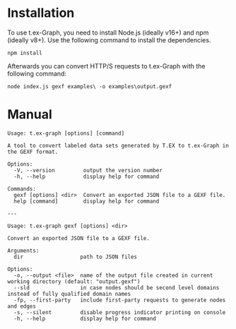 # Installation

To use t.ex-Graph, you need to install Node.js (ideally v16+) and npm (ideally v8+). Use the following command to install the dependencies.

```npm install```

Afterwards you can convert HTTP/S requests to t.ex-Graph with the following command:

```node index.js gexf examples\ -o examples\output.gexf```

# Manual

```
Usage: t.ex-graph [options] [command]

A tool to convert labeled data sets generated by T.EX to t.ex-Graph in the GEXF format.

Options:
  -V, --version         output the version number       
  -h, --help            display help for command        

Commands:
  gexf [options] <dir>  Convert an exported JSON file to a GEXF file.
  help [command]        display help for command

---

Usage: t.ex-graph gexf [options] <dir>

Convert an exported JSON file to a GEXF file.

Arguments:
  dir                  path to JSON files

Options:
  -o, --output <file>  name of the output file created in current working directory (default: "output.gexf")    
  --sld                in case nodes should be second level domains instead of fully qualified domain names     
  -fp, --first-party   include first-party requests to generate nodes and edges
  -s, --silent         disable progress indicator printing on console
  -h, --help           display help for command  
```
